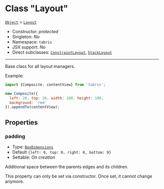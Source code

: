 ---
---
# Class "Layout"

<span style="white-space:nowrap;">[`Object`](https://developer.mozilla.org/en-US/docs/Web/JavaScript/Reference/Global_Objects/Object)</span> > <span style="white-space:nowrap;">[`Layout`](Layout.md)</span>

* Constructor: *protected*
* Singleton: *No*
* Namespace: `tabris`
* JSX support: *No*
* Direct subclasses: <span style="white-space:nowrap;">[`ConstraintLayout`](ConstraintLayout.md)</span>, <span style="white-space:nowrap;">[`StackLayout`](StackLayout.md)</span>
--------
Base class for all layout managers.


Example:
```js
import {Composite, contentView} from 'tabris';

new Composite({
  left: 20, top: 20, width: 100, height: 100,
  background: 'red'
}).appendTo(contentView);
```
## Properties

### padding


* Type: <span style="white-space:nowrap;">[`BoxDimensions`](../types.md#boxdimensions)</span>
* Default `{left: 0, top: 0, right: 0, bottom: 0}`
* Settable: *On creation*



Additional space between the parents edges and its children.

This property can only be set via constructor. Once set, it cannot change anymore.

